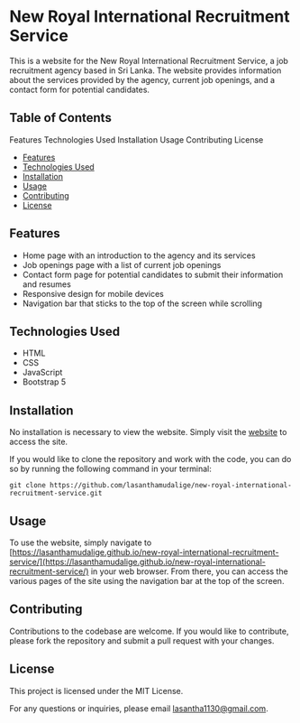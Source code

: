 # New Royal International Recruitment Service
This is a website for the New Royal International Recruitment Service, a job recruitment agency based in Sri Lanka. The website provides information about the services provided by the agency, current job openings, and a contact form for potential candidates.

## Table of Contents
Features
Technologies Used
Installation
Usage
Contributing
License
* [Features](#features)
* [Technologies Used](#technologies-used)
* [Installation](#installation)
* [Usage](#usage)
* [Contributing](#contributing)
* [License](#license)

## Features
- Home page with an introduction to the agency and its services
- Job openings page with a list of current job openings
- Contact form page for potential candidates to submit their information and resumes
- Responsive design for mobile devices
- Navigation bar that sticks to the top of the screen while scrolling

## Technologies Used
- HTML
- CSS
- JavaScript
- Bootstrap 5

## Installation
No installation is necessary to view the website. Simply visit the [website](#) to access the site.

If you would like to clone the repository and work with the code, you can do so by running the following command in your terminal:
```
git clone https://github.com/lasanthamudalige/new-royal-international-recruitment-service.git
```

## Usage
To use the website, simply navigate to [https://lasanthamudalige.github.io/new-royal-international-recruitment-service/](https://lasanthamudalige.github.io/new-royal-international-recruitment-service/) in your web browser. From there, you can access the various pages of the site using the navigation bar at the top of the screen.

## Contributing
Contributions to the codebase are welcome. If you would like to contribute, please fork the repository and submit a pull request with your changes.

## License
This project is licensed under the MIT License.

For any questions or inquiries, please email <a href="mailto:lasantha1130@gmail.com">lasantha1130@gmail.com</a>.

